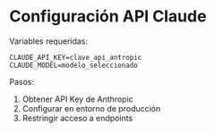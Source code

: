 # Configuración API Claude

Variables requeridas:
```
CLAUDE_API_KEY=clave_api_antropic
CLAUDE_MODEL=modelo_seleccionado
```

Pasos:
1. Obtener API Key de Anthropic
2. Configurar en entorno de producción
3. Restringir acceso a endpoints
